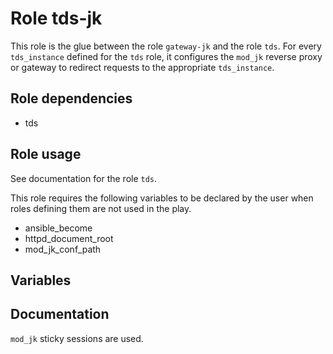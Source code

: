 # Role tds-jk

This role is the glue between the role `gateway-jk` and the role `tds`. For every `tds_instance` defined for the `tds` role, it configures the `mod_jk` reverse proxy or gateway to redirect requests to the appropriate `tds_instance`.

## Role dependencies

- tds

## Role usage

See documentation for the role `tds`.

This role requires the following variables to be declared by the user when roles defining them are not used in the play.

- ansible\_become
- httpd\_document\_root
- mod\_jk\_conf\_path

## Variables

## Documentation

`mod_jk` sticky sessions are used.
